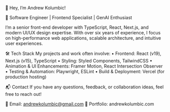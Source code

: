 👋 Hey, I’m Andrew Kolumbic!

🚀 Software Engineer | Frontend Specialist | GenAI Enthusiast

I’m a senior front-end developer with TypeScript, React, Next.js, and modern UI/UX design expertise. With over six years of experience, I focus on high-performance web applications, scalable architecture, and intuitive user experiences.

🛠️ Tech Stack
My projects and work often involve:
	•	Frontend: React (v19), Next.js (v15), TypeScript
	•	Styling: Styled Components, TailwindCSS
	•	Animation & UI Enhancements: Framer Motion, React Intersection Observer
	•	Testing & Automation: Playwright, ESLint
	•	Build & Deployment: Vercel (for production hosting)


📬 Contact
If you have any questions, feedback, or collaboration ideas, feel free to reach out!

📧 Email: andrewkolumbic@gmail.com
🔗 Portfolio: andrewkolumbic.com
